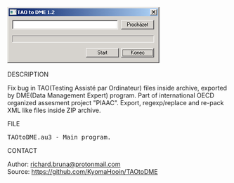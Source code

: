 ![TAO to DME](https://github.com/KyomaHooin/TAOtoDME/raw/master/taotodme_screenshot.png "screenshot")

DESCRIPTION

Fix bug in TAO(Testing Assisté par Ordinateur) files inside archive, exported by DME(Data Management Expert) program. Part of international OECD organized assesment project "PIAAC". Export, regexp/replace and re-pack XML like files inside ZIP archive. 

FILE

<pre>
TAOtoDME.au3 - Main program.
</pre>

CONTACT

Author: richard.bruna@protonmail.com<br>
Source: https://github.com/KyomaHooin/TAOtoDME

